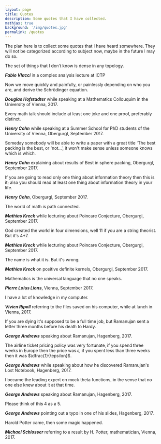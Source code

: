 ```yaml
---
layout: page
title: Quotes
description: Some quotes that I have collected.
mathjax: true
background: '/img/quotes.jpg'
permalink: /quotes
---
```


The plan here is to collect some quotes that I have heard somewhere. They will not be categorized according to subject now, maybe in the future I may do so.

The set of things that I don’t know is dense in any topology.

***Fabio Vlacci*** in a complex analysis lecture at ICTP

Now we move quickly and painfully, or painlessly depending on who you are, and derive the Schrödinger equation. 

***Douglas Hofstadter*** while speaking at a Mathematics Collouquim in the University of Vienna, 2017.

Every math talk should include at least one joke and one proof, preferably distinct.

***Henry Cohn*** while speaking at a Summer School for PhD students of the University of Vienna, Obergurgl, September 2017.

Someday somebody will be able to write a paper with a great title 'The best packing is the best, or 'not...', it won't make sense unless someone knows which is which.

***Henry Cohn*** explaining about results of Best in sphere packing, Obergurgl, September 2017.

If you are going to read only one thing about information theory then this is it; also you should read at least one thing about information theory in your life. 

***Henry Cohn***, Obergurgl, September 2017.

The world of math is path connected.

***Mathias Kreck*** while lecturing about Poincare Conjecture, Obergurgl, September 2017.

God created the world in four dimensions, well 11 if you are a string theorist. But it's 4+7.

***Mathias Kreck*** while lecturing about Poincare Conjecture, Obergurgl, September 2017.

The name is what it is. But it's wrong.

***Mathias Kreck*** on positive definite kernels, Obergurgl, September 2017.

Mathematics is the universal language that no one speaks.

***Pierre Loius Lions***, Vienna, September 2017.

I have a lot of knowledge in my computer. 

***Vivien Ripoll*** referring to the files saved on his computer, while at lunch in Vienna, 2017.

If you are dying it's supposed to be a full time job, but Ramanujan sent a letter three months before his death to Hardy.

***George Andrews*** speaking about Ramanujan, Hagenberg, 2017.

The airline ticket pricing policy was very fortunate, if you spend three weeks in Europe then the price was $\epsilon$, if you spent less than three weeks then it was $\dfrac{1}{\epsilon}$.

***George Andrews*** while speaking about how he discovered Ramanujan's Lost Notebook, Hagenberg, 2017.

I became the leading expert on mock theta functions, in the sense that no one else knew about it at that time.

***George Andrews*** speaking about Ramanujan, Hagenberg, 2017.

Please think of this 4 as a 5.

***George Andrews*** pointing out a typo in one of his slides, Hagenberg, 2017.

Harold Potter came, then some magic happened.

***Michael Schlosser*** referring to a result by H. Potter, mathematician, Vienna, 2017.
